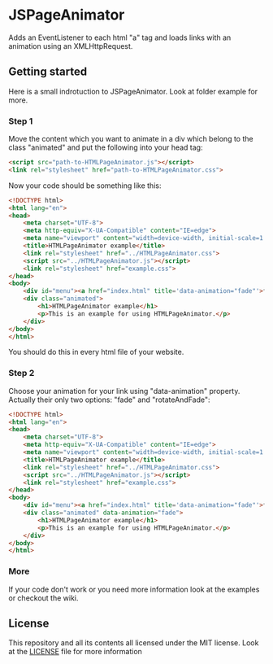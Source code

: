 # JSPageAnimator
Adds an EventListener to each html "a" tag and loads links with an animation using an XMLHttpRequest.
## Getting started
Here is a small indrotuction to JSPageAnimator. Look at folder example for more.
### Step 1
Move the content which you want to animate in a div which belong to the class "animated" and put the following into your head tag:
```html
<script src="path-to-HTMLPageAnimator.js"></script>
<link rel="stylesheet" href="path-to-HTMLPageAnimator.css">
```
Now your code should be something like this:
```html
<!DOCTYPE html>
<html lang="en">
<head>
    <meta charset="UTF-8">
    <meta http-equiv="X-UA-Compatible" content="IE=edge">
    <meta name="viewport" content="width=device-width, initial-scale=1.0">
    <title>HTMLPageAnimator example</title>
    <link rel="stylesheet" href="../HTMLPageAnimator.css">
    <script src="../HTMLPageAnimator.js"></script>
    <link rel="stylesheet" href="example.css">
</head>
<body>
    <div id="menu"><a href="index.html" title='data-animation="fade"'>fade</a><a href="rotateAndFade.html" title='data-animation="rotateAndFade"'>rotateAndFade</a></div>
    <div class="animated">
        <h1>HTMLPageAnimator example</h1>
        <p>This is an example for using HTMLPageAnimator.</p>
    </div>
</body>
</html>

```
You should do this in every html file of your website.
### Step 2
Choose your animation for your link using "data-animation" property. Actually their only two options: "fade" and "rotateAndFade":
```html
<!DOCTYPE html>
<html lang="en">
<head>
    <meta charset="UTF-8">
    <meta http-equiv="X-UA-Compatible" content="IE=edge">
    <meta name="viewport" content="width=device-width, initial-scale=1.0">
    <title>HTMLPageAnimator example</title>
    <link rel="stylesheet" href="../HTMLPageAnimator.css">
    <script src="../HTMLPageAnimator.js"></script>
    <link rel="stylesheet" href="example.css">
</head>
<body>
    <div id="menu"><a href="index.html" title='data-animation="fade"'>fade</a><a href="rotateAndFade.html" title='data-animation="rotateAndFade"'>rotateAndFade</a></div>
    <div class="animated" data-animation="fade">
        <h1>HTMLPageAnimator example</h1>
        <p>This is an example for using HTMLPageAnimator.</p>
    </div>
</body>
</html>
```
### More
If your code don't work or you need more information look at the examples or checkout the wiki.

## License
This repository and all its contents all licensed under the MIT license. Look at the [LICENSE](https://github.com/Apilonius64/HTMLPageAnimator/blob/main/LICENSE)  file for more information
